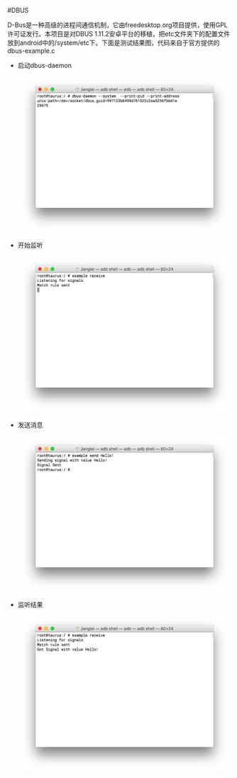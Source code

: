 #DBUS

D-Bus是一种高级的进程间通信机制，它由freedesktop.org项目提供，使用GPL许可证发行。本项目是对DBUS 1.11.2安卓平台的移植，把etc文件夹下的配置文件放到android中的/system/etc下。下面是测试结果图，代码来自于官方提供的dbus-example.c

- 启动dbus-daemon

  ![start](art/start.png)

- 开始监听

  ![server](art/server.png)


- 发送消息

  ![client](art/client.png)

- 监听结果

  ![result](art/result.png)